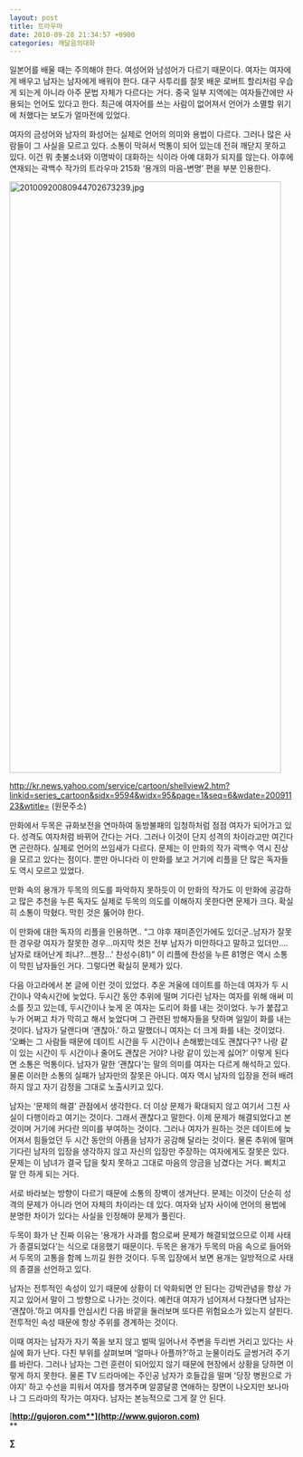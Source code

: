 ```yaml
---
layout: post
title: 트라우마
date: 2010-09-28 21:34:57 +0900
categories: 깨달음의대화
---
```

  
일본어를 배울 때는 주의해야 한다. 여성어와 남성어가 다르기 때문이다. 여자는 여자에게 배우고 남자는 남자에게 배워야 한다. 대구 사투리를 잘못 배운 로버트 할리처럼 우습게 되는게 아니라 아주 문법 자체가 다르다는 거다. 중국 일부 지역에는 여자들간에만 사용되는 언어도 있다고 한다. 최근에 여자어를 쓰는 사람이 없어져서 언어가 소멸할 위기에 처했다는 보도가 얼마전에 있었다. <P class=HStyle0>  
</P> <P class=HStyle0>여자의 금성어와 남자의 화성어는 실제로 언어의 의미와 용법이 다르다. 그러나 많은 사람들이 그 사실을 모르고 있다. 소통이 막혀서 먹통이 되어 있는데 전혀 깨닫지 못하고 있다. 이건 뭐 촛불소녀와 이명박이 대화하는 식이라 아예 대화가 되지를 않는다. 야후에 연재되는 곽백수 작가의 트라우마 215화 ‘용개의 마음-변명’ 편을 부분 인용한다. </P> <P class=HStyle0></P> <P class=HStyle0><IMG alt=20100920080944702673239.jpg src="http://gujoron.com/xe/files/attach/images/198/898/115/20100920080944702673239.jpg" width=480 height=1045><A href="http://gujoron.com/xe/files/attach/images/198/898/115/20100920080944702673239.jpg" target=_self></A></P> <P class=HStyle0>  
</P> <P class=HStyle0><A href="http://kr.news.yahoo.com/service/cartoon/shellview2.htm?linkid=series\_cartoon&sidx=9594&widx=95&page=1&seq=6&wdate=20091123&wtitle=" target=\_self>http://kr.news.yahoo.com/service/cartoon/shellview2.htm?linkid=series_cartoon&sidx=9594&widx=95&page=1&seq=6&wdate=20091123&wtitle=</A> (원문주소)</P> <P class=HStyle0>  
</P> <P class=HStyle0>만화에서 두목은 규화보전을 연마하여 동방불패의 임청하처럼 점점 여자가 되어가고 있다. 성격도 여자처럼 바뀌어 간다는 거다. 그러나 이것이 단지 성격의 차이라고만 여긴다면 곤란하다. 실제로 언어의 쓰임새가 다르다. 문제는 이 만화의 작가 곽백수 역시 진상을 모르고 있다는 점이다. 뿐만 아니다라 이 만화를 보고 거기에 리플을 단 많은 독자들도 역시 모르고 있었다. </P> <P class=HStyle0>  
</P> <P class=HStyle0>만화 속의 용개가 두목의 의도를 파악하지 못하듯이 이 만화의 작가도 이 만화에 공감하고 많은 추천을 누른 독자도 실제로 두목의 의도를 이해하지 못한다면 문제가 크다. 확실히 소통이 막혔다. 막힌 것은 뚫어야 한다.</P> <P class=HStyle0>  
</P> <P class=HStyle0>이 만화에 대한 독자의 리플을 인용하면.. “그 야후 재미존인가에도 있더군..남자가 잘못한 경우랑 여자가 잘못한 경우...마지막 컷은 전부 남자가 미안하다고 말하고 있더만....남자로 태어난게 죄냐?...젠장...’ 찬성수(81)” 이 리플에 찬성을 누른 81명은 역시 소통이 막힌 남자들인 거다. 그렇다면 확실히 문제가 있다. </P> <P class=HStyle0>  
</P> <P class=HStyle0>다음 아고라에서 본 글에 이런 것이 있었다. 추운 겨울에 데이트를 하는데 여자가 두 시간이나 약속시간에 늦었다. 두시간 동안 추위에 떨며 기다린 남자는 여자를 위해 애써 미소를 짓고 있는데, 두시간이나 늦게 온 여자는 도리어 화를 내는 것이었다. 누가 붙잡고 누가 어쩌고 차가 막히고 해서 늦었다며 그 관련된 방해자들을 탓하며 일일이 화를 내는 것이다. 남자가 달랜다며 ‘괜찮아.’ 하고 말했더니 여자는 더 크게 화를 내는 것이었다. ‘오빠는 그 사람들 때문에 데이트 시간을 두 시간이나 손해봤는데도 괜찮다구? 나랑 같이 있는 시간이 두 시간이나 줄어도 괜찮은 거야? 나랑 같이 있는게 싫어?’ 이렇게 된다면 소통은 먹통이다. 남자가 말한 ‘괜찮다’는 말의 의미를 여자는 다르게 해석하고 있다. 물론 이러한 소통의 실패가 남자만의 잘못은 아니다. 여자 역시 남자의 입장을 전혀 배려하지 않고 자기 감정을 그대로 노출시키고 있다.</P> <P class=HStyle0>  
</P> <P class=HStyle0>남자는 ‘문제의 해결’ 관점에서 생각한다. 더 이상 문제가 확대되지 않고 여기서 그친 사실이 다행이라고 여기는 것이다. 그래서 괜찮다고 말한다. 이제 문제가 해결되었다고 본 것이며 거기에 커다란 의미를 부여하는 것이다. 그러나 여자가 원하는 것은 데이트에 늦어져서 힘들었던 두 시간 동안의 아픔을 남자가 공감해 달라는 것이다. 물론 추위에 떨며 기다린 남자의 입장을 생각하지 않고 자신의 입장만 주장하는 여자에게도 잘못은 있다. 문제는 이 남녀가 결국 답을 찾지 못하고 그대로 마음의 앙금을 남겼다는 거다. 삐치고 말 안 하게 되는 거다.</P> <P class=HStyle0>  
</P> <P class=HStyle0>서로 바라보는 방향이 다르기 때문에 소통의 장벽이 생겨난다. 문제는 이것이 단순히 성격의 문제가 아니라 언어 자체의 차이라는 데 있다. 여자와 남자 사이에 언어의 용법에 분명한 차이가 있다는 사실을 인정해야 문제가 풀린다. </P> <P class=HStyle0>  
</P> <P class=HStyle0>두목이 화가 난 진짜 이유는 ‘용개가 사과를 함으로써 문제가 해결되었으므로 이제 사태가 종결되었다’는 식으로 대응했기 때문이다. 두목은 용개가 두목의 마음 속으로 들어와서 두목의 고통을 함께 느끼길 원한 것이다. 두목 입장에서 보면 용개는 일방적으로 사태의 종결을 선언하고 있다. </P> <P class=HStyle0>  
</P> <P class=HStyle0>남자는 전투적인 속성이 있기 때문에 상황이 더 악화되면 안 된다는 강박관념을 항상 가지고 있어서 말이 그 방향으로 나가는 것이다. 예컨대 여자가 넘어져서 다쳤다면 남자는 ‘괜찮아.’하고 여자를 안심시킨 다음 바깥을 둘러보며 또다른 위험요소가 있는지 살핀다. 전투적인 속성 때문에 항상 주위를 경계하는 것이다.  
  
   
이때 여자는 남자가 자기 쪽을 보지 않고 벌떡 일어나서 주변을 두리번 거리고 있다는 사실에 화가 난다. 다친 부위를 살펴보며 ‘얼마나 아플까?’하고 눈물이라도 글썽거려 주기를 바란다. 그러나 남자는 그런 훈련이 되어있지 않기 때문에 현장에서 상황을 당하면 이렇게 하지 못한다. 물론 TV 드라마에는 주인공 남자가 호들갑을 떨며 '당장 병원으로 가야지' 하고 수선을 피워서 여자를 챙겨주며 알콩달콩 연애하는 장면이 나오지만 보나마나 그 드라마의 작가는 여자다. 남자는 본능적으로 그게 잘 안 된다.</P> 





[**http://gujoron.com**](http://www.gujoron.com)**  
** 

**∑**